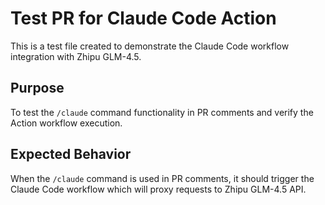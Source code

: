 # Test PR for Claude Code Action

This is a test file created to demonstrate the Claude Code workflow integration with Zhipu GLM-4.5.

## Purpose

To test the `/claude` command functionality in PR comments and verify the Action workflow execution.

## Expected Behavior

When the `/claude` command is used in PR comments, it should trigger the Claude Code workflow which will proxy requests to Zhipu GLM-4.5 API.
